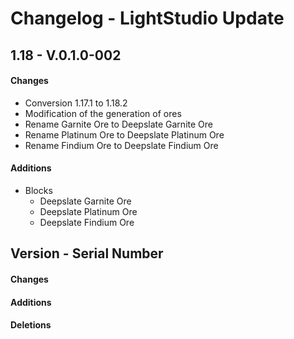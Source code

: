 # Changelog - LightStudio Update
## 1.18 -  V.0.1.0-002

#### Changes
   - Conversion 1.17.1 to 1.18.2
   - Modification of the generation of ores
   - Rename Garnite Ore to Deepslate Garnite Ore
   - Rename Platinum Ore to Deepslate Platinum Ore
   - Rename Findium Ore to Deepslate Findium Ore

#### Additions
   - Blocks
     - Deepslate Garnite Ore
     - Deepslate Platinum Ore
     - Deepslate Findium Ore
     
## Version -  Serial Number

#### Changes

#### Additions

#### Deletions








